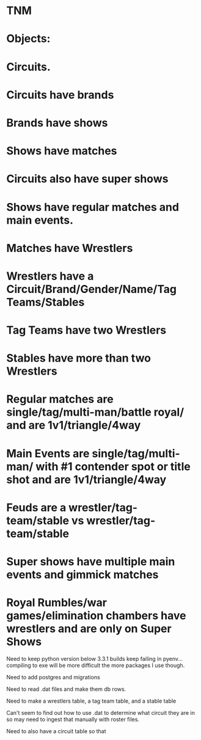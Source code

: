 # TNM

# Objects:
# Circuits.
# Circuits have brands
# Brands have shows
# Shows have matches
# Circuits also have super shows
# Shows have regular matches and main events.
# Matches have Wrestlers
# Wrestlers have a Circuit/Brand/Gender/Name/Tag Teams/Stables
# Tag Teams have two Wrestlers
# Stables have more than two Wrestlers
# Regular matches are single/tag/multi-man/battle royal/ and are 1v1/triangle/4way
# Main Events are single/tag/multi-man/ with #1 contender spot or title shot and are 1v1/triangle/4way
# Feuds are a wrestler/tag-team/stable vs wrestler/tag-team/stable
# Super shows have multiple main events and gimmick matches
# Royal Rumbles/war games/elimination chambers have wrestlers and are only on Super Shows


Need to keep python version below 3.3.1 builds keep failing in pyenv... compiling to exe will be more difficult the more packages I use though.

Need to add postgres and migrations

Need to read .dat files and make them db rows.

Need to make a wrestlers table, a tag team table, and a stable table

Can't seem to find out how to use .dat to determine what circuit they are in so may need to ingest that manually with roster files.

Need to also have a circuit table so that